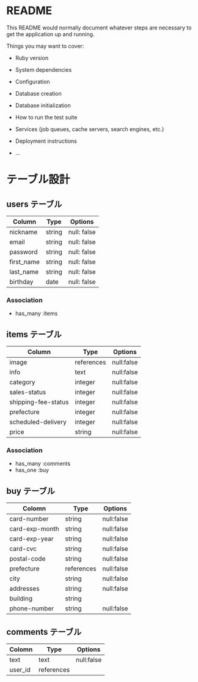 # README

This README would normally document whatever steps are necessary to get the
application up and running.

Things you may want to cover:

* Ruby version

* System dependencies

* Configuration

* Database creation

* Database initialization

* How to run the test suite

* Services (job queues, cache servers, search engines, etc.)

* Deployment instructions

* ...

# テーブル設計

## users テーブル

| Column     | Type   | Options      |
| ---------- | ------ | ------------ |
| nickname   | string | null: false  |
| email      | string | null: false  |
| password   | string | null: false  |
| first_name | string | null: false  |
| last_name  | string | null: false  |
| birthday   | date   | null: false  |

### Association

- has_many :items

## items テーブル

| Column              | Type       | Options      |
| ------------------- | ---------- | ------------ |
| image               | references | null:false   |
| info                | text       | null:false   |
| category            | integer    | null:false   |
| sales-status        | integer    | null:false   |
| shipping-fee-status | integer    | null:false   |
| prefecture          | integer    | null:false   |
| scheduled-delivery  | integer    | null:false   |
| price               | string     | null:false   |

### Association

- has_many :comments
- has_one :buy

## buy テーブル

| Colomn         | Type       | Options    |
| -------------- | ---------- | ---------- |
| card-number    | string     | null:false |
| card-exp-month | string     | null:false |
| card-exp-year  | string     | null:false |
| card-cvc       | string     | null:false |
| postal-code    | string     | null:false |
| prefecture     | references | null:false |
| city           | string     | null:false |
| addresses      | string     | null:false |
| building       | string     |            |
| phone-number   | string     | null:false |

## comments テーブル

| Colomn  | Type       | Options    |
| ------- | ---------- | ---------- |
| text    | text       | null:false |
| user_id | references |            |